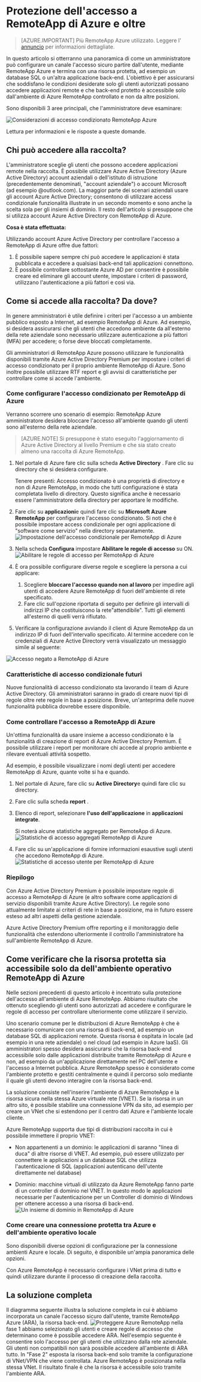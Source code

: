 
<properties 
    pageTitle="Protezione dell'accesso a RemoteApp di Azure e oltre | Microsoft Azure"
    description="Informazioni su come proteggere l'accesso al Azure RemoteApp tramite accesso condizionato di Azure Active Directory"
    services="remoteapp"
    documentationCenter="" 
    authors="piotrci" 
    manager="mbaldwin" />

<tags 
    ms.service="remoteapp" 
    ms.workload="compute" 
    ms.tgt_pltfrm="na" 
    ms.devlang="na" 
    ms.topic="article" 
    ms.date="08/15/2016" 
    ms.author="elizapo" />

# <a name="securing-access-to-azure-remoteapp-and-beyond"></a>Protezione dell'accesso a RemoteApp di Azure e oltre

> [AZURE.IMPORTANT]
> Più RemoteApp Azure utilizzato. Leggere l' [annuncio](https://go.microsoft.com/fwlink/?linkid=821148) per informazioni dettagliate.

In questo articolo si otterranno una panoramica di come un amministratore può configurare un canale l'accesso sicuro partire dall'utente, mediante RemoteApp Azure e termina con una risorsa protetta, ad esempio un database SQL o un'altra applicazione back-end. L'obiettivo è per assicurarsi che soddisfano le condizioni desiderate solo gli utenti autorizzati possano accedere applicazioni remote e che back-end protetto è accessibile solo dall'ambiente di Azure RemoteApp controllato e non da altre posizioni.

Sono disponibili 3 aree principali, che l'amministratore deve esaminare:

![Considerazioni di accesso condizionato RemoteApp Azure](./media/remoteapp-secureaccess/ra-conditionalenvironment.png)

Lettura per informazioni e le risposte a queste domande.

## <a name="who-can-access-the-collection"></a>Chi può accedere alla raccolta?
L'amministratore sceglie gli utenti che possono accedere applicazioni remote nella raccolta. È possibile utilizzare Azure Active Directory (Azure Active Directory) account aziendali o dell'istituto di istruzione (precedentemente denominati, "account aziendale") o account Microsoft (ad esempio @outlook.com). La maggior parte dei scenari aziendali usare gli account Azure Active Directory; consentono di utilizzare access condizionale funzionalità illustrate in un secondo momento e sono anche la scelta sola per gli insiemi di dominio. Il resto dell'articolo si presuppone che si utilizza account Azure Active Directory con RemoteApp di Azure.

**Cosa è stata effettuata:**

Utilizzando account Azure Active Directory per controllare l'accesso a RemoteApp di Azure offre due fattori:

1.  È possibile sapere sempre chi può accedere le applicazioni è stata pubblicata e accedere a qualsiasi back-end tali applicazioni connettono.
2.  È possibile controllare sottostante Azure AD per consentire è possibile creare ed eliminare gli account utente, impostare i criteri di password, utilizzano l'autenticazione a più fattori e così via. 

## <a name="how-is-the-collection-accessed-from-where"></a>Come si accede alla raccolta? Da dove?
In genere amministratori è utile definire i criteri per l'accesso a un ambiente pubblico esposto a Internet, ad esempio RemoteApp di Azure. Ad esempio, si desidera assicurarsi che gli utenti che accedono ambiente da all'esterno della rete aziendale sono necessario utilizzare autenticazione a più fattori (MFA) per accedere; o forse deve bloccati completamente.

Gli amministratori di RemoteApp Azure possono utilizzare le funzionalità disponibili tramite Azure Active Directory Premium per impostare i criteri di accesso condizionato per il proprio ambiente RemoteApp di Azure. Sono inoltre possibile utilizzare RTF report e gli avvisi di caratteristiche per controllare come si accede l'ambiente.

### <a name="how-to-set-up-conditional-access-for-azure-remoteapp"></a>Come configurare l'accesso condizionato per RemoteApp di Azure
Verranno scorrere uno scenario di esempio: RemoteApp Azure amministratore desidera bloccare l'accesso all'ambiente quando gli utenti sono all'esterno della rete aziendale.

>[AZURE.NOTE] Si presuppone è stato eseguito l'aggiornamento di Azure Active Directory al livello Premium e che sia stato creato almeno una raccolta di Azure RemoteApp.

1.  Nel portale di Azure fare clic sulla scheda **Active Directory** . Fare clic su directory che si desidera configurare.

    Tenere presenti: Accesso condizionato è una proprietà di directory e non di Azure RemoteApp, in modo che tutti configurazione è stata completata livello di directory. Questo significa anche è necessario essere l'amministratore della directory per apportare le modifiche.

2.  Fare clic su **applicazioni**e quindi fare clic su **Microsoft Azure RemoteApp** per configurare l'accesso condizionato. Si noti che è possibile impostare access condizionale per ogni applicazione di "software come servizio" nella directory separatamente.
![Impostazione dell'accesso condizionale per RemoteApp di Azure](./media/remoteapp-secureaccess/ra-conditionalaccessscreen.png)
 

3.  Nella scheda **Configura** impostare **Abilitare le regole di accesso** su ON.
![Abilitare le regole di accesso per RemoteApp di Azure](./media/remoteapp-secureaccess/ra-enableaccessrules.png)
 

4.  È ora possibile configurare diverse regole e scegliere la persona a cui applicare:

    1. Scegliere **bloccare l'accesso quando non al lavoro** per impedire agli utenti di accedere Azure RemoteApp di fuori dell'ambiente di rete specificato.
    2. Fare clic sull'opzione riportata di seguito per definire gli intervalli di indirizzi IP che costituiscono la rete"attendibile". Tutti gli elementi all'esterno di quelli verrà rifiutato.

5.  Verificare la configurazione avviando il client di Azure RemoteApp da un indirizzo IP di fuori dell'intervallo specificato. Al termine accedere con le credenziali di Azure Active Directory verrà visualizzato un messaggio simile al seguente:

![Accesso negato a RemoteApp di Azure](./media/remoteapp-secureaccess/ra-accessdenied.png)
 

### <a name="future-conditional-access-features"></a>Caratteristiche di accesso condizionale futuri 
Nuove funzionalità di accesso condizionato sta lavorando il team di Azure Active Directory. Gli amministratori saranno in grado di creare nuovi tipi di regole oltre rete regole in base a posizione. Breve, un'anteprima delle nuove funzionalità pubblica dovrebbe essere disponibile.

### <a name="how-to-monitor-access-to-azure-remoteapp"></a>Come controllare l'accesso a RemoteApp di Azure
Un'ottima funzionalità da usare insieme a accesso condizionato è la funzionalità di creazione di report di Azure Active Directory Premium. È possibile utilizzare i report per monitorare chi accede al proprio ambiente e rilevare eventuali attività sospetto.

Ad esempio, è possibile visualizzare i nomi degli utenti per accedere RemoteApp di Azure, quante volte si ha e quando.

1.  Nel portale di Azure, fare clic su **Active Directory**e quindi fare clic su directory.

2.  Fare clic sulla scheda **report** .

3.  Elenco di report, selezionare **l'uso dell'applicazione** in **applicazioni integrate**.

    Si noterà alcune statistiche aggregato per RemoteApp di Azure. 
![Statistiche di accesso aggregati RemoteApp di Azure](./media/remoteapp-secureaccess/ra-accessstats.png)
 
5.  Fare clic su un'applicazione di fornire informazioni esaustive sugli utenti che accedono RemoteApp di Azure.
![Statistiche di accesso utente per RemoteApp di Azure](./media/remoteapp-secureaccess/ra-userstats.png)
 
### <a name="summary"></a>Riepilogo
Con Azure Active Directory Premium è possibile impostare regole di accesso a RemoteApp di Azure (e altro software come applicazioni di servizio disponibili tramite Azure Active Directory). Le regole sono attualmente limitate ai criteri di rete in base a posizione, ma in futuro essere esteso ad altri aspetti della gestione aziendale.

Azure Active Directory Premium offre reporting e il monitoraggio delle funzionalità che estendono ulteriormente il controllo l'amministratore ha sull'ambiente RemoteApp di Azure.

## <a name="how-do-i-make-sure-my-secure-resource-is-accessible-only-from-my-azure-remoteapp-environment"></a>Come verificare che la risorsa protetta sia accessibile solo da dell'ambiente operativo RemoteApp di Azure
Nelle sezioni precedenti di questo articolo è incentrato sulla protezione dell'accesso all'ambiente di Azure RemoteApp. Abbiamo risultato che ottenuto scegliendo gli utenti sono autorizzati ad accedere e configurare le regole di accesso per controllare ulteriormente come utilizzare il servizio.

Uno scenario comune per le distribuzioni di Azure RemoteApp è che è necessario comunicare con una risorsa di back-end, ad esempio un database SQL di applicazioni remote. Questa risorsa è ospitata in locale (ad esempio in una rete aziendale) o nel cloud (ad esempio in Azure IaaS). Gli amministratori spesso desidera assicurarsi che la risorsa back-end accessibile solo dalle applicazioni distribuite tramite RemoteApp di Azure e non, ad esempio da un'applicazione direttamente nel PC dell'utente e l'accesso a Internet pubblica. Azure RemoteApp spesso è considerato come l'ambiente protetto e gestiti centralmente e quindi il percorso solo mediante il quale gli utenti devono interagire con la risorsa back-end.

La soluzione consiste nell'inserire l'ambiente di Azure RemoteApp e la risorsa sicura nella stessa Azure virtuale rete (VNET). Se la risorsa in un altro sito, è possibile stabilire una connessione VPN da sito, ad esempio per creare un VNet che si estendono per il centro dati Azure e l'ambiente locale cliente.

Azure RemoteApp supporta due tipi di distribuzioni raccolta in cui è possibile immettere il proprio VNET:

-   Non appartenenti a un dominio: le applicazioni di saranno "linea di duca" di altre risorse di VNET. Ad esempio, può essere utilizzato per connettere le applicazioni a un database SQL che utilizza l'autenticazione di SQL (applicazioni autenticano dell'utente direttamente nel database)

-   Dominio: macchine virtuali di utilizzato da Azure RemoteApp fanno parte di un controller di dominio nel VNET. In questo modo le applicazioni necessarie per l'autenticazione per un Controller di dominio di Windows per ottenere accesso a una risorsa di back-end.
![Un insieme di dominio in RemoteApp di Azure](./media/remoteapp-secureaccess/ra-domainjoined.png)
 
### <a name="how-to-create-a-secure-connection-between-azure-and-my-on-premises-environment"></a>Come creare una connessione protetta tra Azure e dell'ambiente operativo locale
Sono disponibili diverse opzioni di configurazione per la connessione ambienti Azure e locale. Di seguito, è disponibile un'ampia panoramica delle opzioni.

Con Azure RemoteApp è necessario configurare i VNet prima di tutto e quindi utilizzare durante il processo di creazione della raccolta. 

## <a name="the-complete-solution"></a>La soluzione completa
Il diagramma seguente illustra la soluzione completa in cui è abbiamo incorporata un canale l'accesso sicuro dall'utente, tramite RemoteApp Azure (ARA), la risorsa back-end.
![Proteggere Azure RemoteApp](./media/remoteapp-secureaccess/ra-secureoverview.png) nella fase 1 abbiamo selezionato gli utenti e creare regole di accesso che determinano come è possibile accedere ARA. Nell'esempio seguente è consentire solo l'accesso per gli utenti che utilizzano dalla rete aziendale. Gli utenti non compatibili non sarà possibile accedere all'ambiente di ARA tutto.
In "Fase 2" esposta la risorsa back-end solo tramite la configurazione di VNet/VPN che viene controllata. Azure RemoteApp è posizionata nella stessa VNet. Il risultato finale è che la risorsa è accessibile solo tramite l'ambiente ARA.


